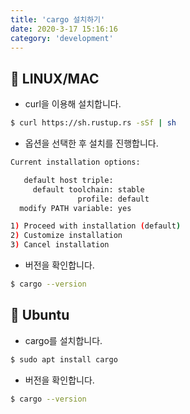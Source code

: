 ```yaml
---
title: 'cargo 설치하기'
date: 2020-3-17 15:16:16
category: 'development'
---
```


## 📁 LINUX/MAC

-   curl을 이용해 설치합니다.

```bash
$ curl https://sh.rustup.rs -sSf | sh
```

-   옵션을 선택한 후 설치를 진행합니다.

```bash
Current installation options:

   default host triple:
     default toolchain: stable
               profile: default
  modify PATH variable: yes

1) Proceed with installation (default)
2) Customize installation
3) Cancel installation
```

-   버전을 확인합니다.

```bash
$ cargo --version
```

## 📁 Ubuntu

-   cargo를 설치합니다.

```bash
$ sudo apt install cargo
```

-   버전을 확인합니다.

```bash
$ cargo --version
```
